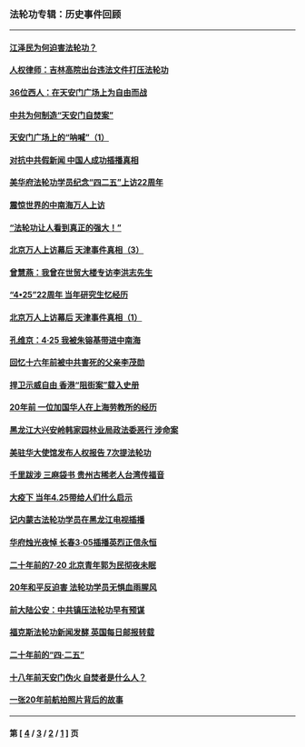 ### 法轮功专辑：历史事件回顾
---
#### [江泽民为何迫害法轮功？](../../pages/nf5793/n13876324.md?04090430) 
#### [人权律师：吉林高院出台违法文件打压法轮功](../../pages/nf5793/n13825665.md?04090430) 
#### [36位西人：在天安门广场上为自由而战](../../pages/nf5793/n13390029.md?04090430) 
#### [中共为何制造“天安门自焚案”](../../pages/nf5793/n13183270.md?04090430) 
#### [天安门广场上的“呐喊”（1）](../../pages/nf5793/n13105277.md?04090430) 
#### [对抗中共假新闻 中国人成功插播真相](../../pages/nf5793/n12910618.md?04090430) 
#### [美华府法轮功学员纪念“四二五”上访22周年](../../pages/nf5793/n12904445.md?04090430) 
#### [震惊世界的中南海万人上访](../../pages/nf5793/n12903976.md?04090430) 
#### [“法轮功让人看到真正的强大！”](../../pages/nf5793/n12903195.md?04090430) 
#### [北京万人上访幕后 天津事件真相（3）](../../pages/nf5793/n12902807.md?04090430) 
#### [曾慧燕：我曾在世贸大楼专访李洪志先生](../../pages/nf5793/n12898729.md?04090430) 
#### [“4•25”22周年 当年研究生忆经历](../../pages/nf5793/n12894152.md?04090430) 
#### [北京万人上访幕后 天津事件真相（1）](../../pages/nf5793/n12885174.md?04090430) 
#### [孔维京：4·25 我被朱镕基带进中南海](../../pages/nf5793/n12864987.md?04090430) 
#### [回忆十六年前被中共害死的父亲李茂勋](../../pages/nf5793/n12880270.md?04090430) 
#### [捍卫示威自由 香港“阻街案”载入史册](../../pages/nf5793/n12811245.md?04090430) 
#### [20年前 一位加国华人在上海劳教所的经历](../../pages/nf5793/n12707932.md?04090430) 
#### [黑龙江大兴安岭韩家园林业局政法委恶行 涉命案](../../pages/nf5793/n12622815.md?04090430) 
#### [美驻华大使馆发布人权报告 7次提法轮功](../../pages/nf5793/n12520541.md?04090430) 
#### [千里跋涉 三麻袋书 贵州古稀老人台湾传福音](../../pages/nf5793/n12198750.md?04090430) 
#### [大疫下 当年4.25带给人们什么启示](../../pages/nf5793/n12058565.md?04090430) 
#### [记内蒙古法轮功学员在黑龙江电视插播](../../pages/nf5793/n11699194.md?04090430) 
#### [华府烛光夜悼 长春3·05插播英烈正信永恒](../../pages/nf5793/n11397432.md?04090430) 
#### [二十年前的7·20 北京青年郭为民彻夜未眠](../../pages/nf5793/n11354195.md?04090430) 
#### [20年和平反迫害 法轮功学员无惧血雨腥风](../../pages/nf5793/n11348279.md?04090430) 
#### [前大陆公安：中共镇压法轮功早有预谋](../../pages/nf5793/n11352168.md?04090430) 
#### [福克斯法轮功新闻发酵  英国每日邮报转载](../../pages/nf5793/n11285952.md?04090430) 
#### [二十年前的“四·二五”](../../pages/nf5793/n11207639.md?04090430) 
#### [十八年前天安门伪火 自焚者是什么人？](../../pages/nf5793/n10996556.md?04090430) 
#### [一张20年前航拍照片背后的故事](../../pages/nf5793/n10693797.md?04090430) 

---
#### 第 [ [4](./4.md?04090430) / [3](./3.md?04090430) / [2](./2.md?04090430) / [1](./1.md?04090430) ] 页
